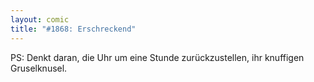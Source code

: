 ```yaml
---
layout: comic
title: "#1868: Erschreckend"
---
```


PS:
Denkt daran, die Uhr um eine Stunde zurückzustellen, ihr knuffigen Gruselknusel.
